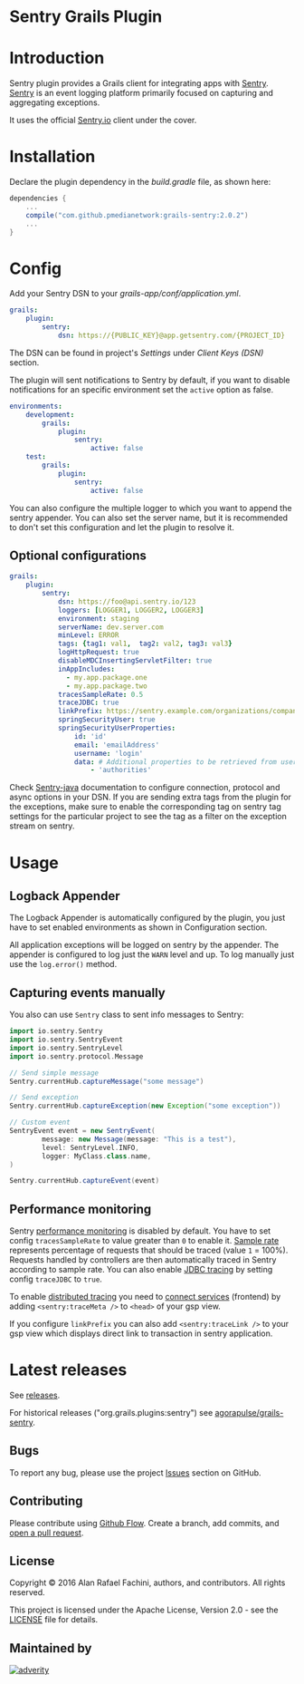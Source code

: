 Sentry Grails Plugin
====================

# Introduction

Sentry plugin provides a Grails client for integrating apps with [Sentry](http://www.getsentry.com). 
[Sentry](http://www.getsentry.com) is an event logging platform primarily focused on capturing and aggregating exceptions.

It uses the official [Sentry.io](https://github.com/getsentry/sentry-java) client under the cover.

# Installation

Declare the plugin dependency in the _build.gradle_ file, as shown here:

```groovy
dependencies {
    ...
    compile("com.github.pmedianetwork:grails-sentry:2.0.2")
    ...
}
```

# Config

Add your Sentry DSN to your _grails-app/conf/application.yml_.

```yml
grails:
    plugin:
        sentry:
            dsn: https://{PUBLIC_KEY}@app.getsentry.com/{PROJECT_ID}
```

The DSN can be found in project's _Settings_ under _Client Keys (DSN)_ section.

The plugin will sent notifications to Sentry by default, if you want to disable notifications for an specific environment set the `active` option as false.

```yml
environments:
    development:
        grails:
            plugin:
                sentry:
                    active: false
    test:
        grails:
            plugin:
                sentry:
                    active: false
```

You can also configure the multiple logger to which you want to append the sentry appender.
You can also set the server name, but it is recommended to don't set this configuration and let the plugin to resolve it.


## Optional configurations

```yml
grails:
    plugin:
        sentry:
            dsn: https://foo@api.sentry.io/123
            loggers: [LOGGER1, LOGGER2, LOGGER3]
            environment: staging
            serverName: dev.server.com
            minLevel: ERROR
            tags: {tag1: val1,  tag2: val2, tag3: val3}
            logHttpRequest: true
            disableMDCInsertingServletFilter: true
            inAppIncludes:
              - my.app.package.one
              - my.app.package.two
            tracesSampleRate: 0.5
            traceJDBC: true
            linkPrefix: https://sentry.example.com/organizations/company
            springSecurityUser: true
            springSecurityUserProperties:
                id: 'id'
                email: 'emailAddress'
                username: 'login'
                data: # Additional properties to be retrieved from user details object and passed as extra properties to Sentry user interface.
                    - 'authorities'
```

Check [Sentry-java](https://github.com/getsentry/sentry-java) documentation to configure connection, protocol and async options in your DSN. If you are sending extra tags from the plugin for the exceptions, make sure to enable the corresponding tag on sentry tag settings for the particular project to see the tag as a filter on the exception stream on sentry.


# Usage

## Logback Appender

The Logback Appender is automatically configured by the plugin, you just have to set enabled environments as shown in Configuration section.

All application exceptions will be logged on sentry by the appender.
The appender is configured to log just the `WARN` level and up.
To log manually just use the `log.error()` method.

## Capturing events manually

You also can use `Sentry` class to sent info messages to Sentry:

```groovy
import io.sentry.Sentry
import io.sentry.SentryEvent
import io.sentry.SentryLevel
import io.sentry.protocol.Message

// Send simple message
Sentry.currentHub.captureMessage("some message")

// Send exception
Sentry.currentHub.captureException(new Exception("some exception"))

// Custom event
SentryEvent event = new SentryEvent(
        message: new Message(message: "This is a test"),
        level: SentryLevel.INFO,
        logger: MyClass.class.name,
)

Sentry.currentHub.captureEvent(event)
```

## Performance monitoring

Sentry [performance monitoring](https://docs.sentry.io/platforms/java/performance/) is disabled by default.
You have to set config `tracesSampleRate` to value greater than `0` to enable it.
[Sample rate](https://docs.sentry.io/platforms/java/configuration/sampling/#sampling-transaction-events) represents percentage of requests that should be traced (value `1` = 100%).
Requests handled by controllers are then automatically traced in Sentry according to sample rate. 
You can also enable [JDBC tracing](https://docs.sentry.io/platforms/java/performance/instrumentation/jdbc/) by setting config `traceJDBC` to `true`.

To enable [distributed tracing](https://docs.sentry.io/product/sentry-basics/tracing/distributed-tracing/) you need to [connect services](https://docs.sentry.io/platforms/java/performance/connect-services/) (frontend) 
by adding `<sentry:traceMeta />` to `<head>` of your gsp view. 

If you configure `linkPrefix` you can also add `<sentry:traceLink />` to your gsp view which displays direct link to transaction in sentry application.

# Latest releases

See [releases](https://github.com/pmedianetwork/grails-sentry/releases).

For historical releases ("org.grails.plugins:sentry") see [agorapulse/grails-sentry](https://github.com/agorapulse/grails-sentry#latest-releases).

## Bugs

To report any bug, please use the project [Issues](https://github.com/pmedianetwork/grails-sentry/issues/new) section on GitHub.

## Contributing

Please contribute using [Github Flow](https://guides.github.com/introduction/flow/). Create a branch, add commits, and [open a pull request](https://github.com/pmedianetwork/grails-sentry/compare/).

## License

Copyright © 2016 Alan Rafael Fachini, authors, and contributors. All rights reserved.

This project is licensed under the Apache License, Version 2.0 - see the [LICENSE](LICENSE) file for details.

## Maintained by

[![adverity](https://www.adverity.com/hubfs/adverity-logo-1.svg)](https://www.adverity.com)
